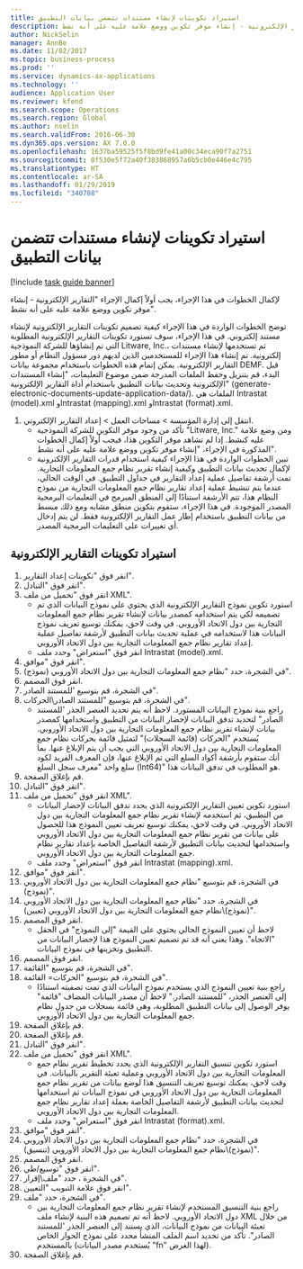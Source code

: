 ```yaml
---
title: استيراد تكوينات لإنشاء مستندات تتضمن بيانات التطبيق
description: لإكمال الخطوات في هذا الإجراء، يجب أولاً إكمال الإجراء "التقارير الإلكترونية - إنشاء موفر تكوين ووضع علامة عليه على أنه نشط‬".
author: NickSelin
manager: AnnBe
ms.date: 11/02/2017
ms.topic: business-process
ms.prod: ''
ms.service: dynamics-ax-applications
ms.technology: ''
audience: Application User
ms.reviewer: kfend
ms.search.scope: Operations
ms.search.region: Global
ms.author: nselin
ms.search.validFrom: 2016-06-30
ms.dyn365.ops.version: AX 7.0.0
ms.openlocfilehash: 1637ba59525f5f8bd9fe41a00c34eca90f7a2751
ms.sourcegitcommit: 0f530e5f72a40f383868957a6b5cb0e446e4c795
ms.translationtype: HT
ms.contentlocale: ar-SA
ms.lasthandoff: 01/29/2019
ms.locfileid: "340788"
---
```

# <a name="import-configurations-to-generate-documents-that-have-application-data"></a>استيراد تكوينات لإنشاء مستندات تتضمن بيانات التطبيق

[!include [task guide banner](../../includes/task-guide-banner.md)]

لإكمال الخطوات في هذا الإجراء، يجب أولاً إكمال الإجراء "التقارير الإلكترونية - إنشاء موفر تكوين ووضع علامة عليه على أنه نشط‬".

توضح الخطوات الواردة في هذا الإجراء كيفية تصميم تكوينات التقارير الإلكترونية لإنشاء مستند إلكتروني. في هذا الإجراء، سوف تستورد تكوينات التقارير الإلكترونية المطلوبة التي تم إنشاؤها للشركة النموذجية Litware, Inc.، ثم تستخدمها لإنشاء مستندات إلكترونية. تم إنشاء هذا الإجراء للمستخدمين الذين لديهم دور مسؤول النظام أو مطور التقارير الإلكترونية. يمكن إتمام هذه الخطوات باستخدام مجموعة بيانات DEMF. قبل البدء، قم بتنزيل وحفظ الملفات المدرجة ضمن موضوع التعليمات، "إنشاء المستندات الإلكترونية وتحديث بيانات التطبيق باستخدام أداة التقارير الإلكترونية" (generate-electronic-documents-update-application-data/). الملفات هي Intrastat (model).xml وIntrastat (mapping).xml وIntrastat (format).xml.

1. انتقل إلى إدارة المؤسسة > مساحات العمل‬ > إعداد التقارير الإلكتروني‬.
    * تأكد من وجود موفر التكوين للشركة النموذجية "Litware, Inc." ومن وضع علامة عليه كنشط. إذا لم تشاهد موفر التكوين هذا، فيجب أولاً إكمال الخطوات المذكورة في الإجراء، "إنشاء موفر تكوين ووضع علامة عليه على أنه نشط‬".  
    * تبين الخطوات الواردة في هذا الإجراء كيفية استخدام قدرات التقارير الإلكترونية لإكمال تحديث بيانات التطبيق وكيفية إنشاء تقرير نظام جمع المعلومات التجارية. تمت أرشفة تفاصيل عملية إعداد التقارير في جداول التطبيق. في الوقت الحالي، عندما يتم تنشيط عملية إعداد تقارير نظام جمع المعلومات التجارية من نموذج النظام هذا، تتم الأرشفة استنادًا إلى المنطق المبرمج في التعليمات البرمجية المصدر الموجودة. في هذا الإجراء، ستقوم بتكوين منطق مشابه ومع ذلك مبسط من بيانات التطبيق باستخدام إطار عمل التقارير الإلكترونية فقط. لن يتم إدخال أي تغييرات على التعليمات البرمجية المصدر.   

## <a name="import-er-configurations"></a>استيراد تكوينات التقارير الإلكترونية
1. انقر فوق "تكوينات إعداد التقارير‬".
2. انقر فوق "التبادل‬".
3. انقر فوق "تحميل من ملف XML".
    * استورد تكوين نموذج التقارير الإلكترونية الذي يحتوي على نموذج البيانات الذي تم تصميمه لكي يتم استخدامه كمصدر بيانات لإنشاء تقرير نظام جمع المعلومات التجارية بين دول الاتحاد الأوروبي. في وقت لاحق، يمكنك توسيع تعريف نموذج البيانات هذا لاستخدامه في عملية تحديث بيانات التطبيق لأرشفة تفاصيل عملية إعداد تقارير نظام جمع المعلومات التجارية بين دول الاتحاد الأوروبي.   
    * انقر فوق "استعراض" وحدد ملف Intrastat (model).xml.  
4. انقر فوق "موافق".
5. في الشجرة، حدد "نظام جمع المعلومات التجارية بين دول الاتحاد الأوروبي (نموذج)".
6. انقر فوق المصمم.
7. في الشجرة، قم بتوسيع 'للمستند الصادر".
8. في الشجرة، قم بتوسيع "للمستند الصادر\الحركات".
    * راجع بنية نموذج البيانات المستورد. لاحظ أنه يتم تحديد العنصر الجذر 'للمستند الصادر" لتحديد تدفق البيانات لإحضار البيانات من التطبيق واستخدامها كمصدر بيانات لإنشاء تقرير نظام جمع المعلومات التجارية بين دول الاتحاد الأوروبي. يُستخدم "الحركات (قائمة السجلات)" لتمثيل قائمة بحركات نظام جمع المعلومات التجارية بين دول الاتحاد الأوروبي التي يجب أن يتم الإبلاغ عنها. بما أنك ستقوم بأرشفة أكواد السلع التي تم الإبلاغ عنها، فإن المعرف الفريد لكود سلع واحد "معرف سجل السلع (Int64)" هو المطلوب في تدفق البيانات هذا.   
9. قم بإغلاق الصفحة.
10. انقر فوق "التبادل‬".
11. انقر فوق "تحميل من ملف XML".
    * استورد تكوين تعيين التقارير الإلكترونية الذي يحدد تدفق البيانات لإحضار البيانات من التطبيق، ثم استخدمه لإنشاء تقرير نظام جمع المعلومات التجارية بين دول الاتحاد الأوروبي. في وقت لاحق، يمكنك توسيع تعريف تعيين النموذج هذا للحصول على بيانات من تقرير نظام جمع المعلومات التجارية بين دول الاتحاد الأوروبي واستخدامها لتحديث بيانات التطبيق لأرشفة التفاصيل الخاصة بإعداد تقارير نظام جمع المعلومات التجارية بين دول الاتحاد الأوروبي.   
    * انقر فوق "استعراض" وحدد ملف Intrastat (mapping).xml.  
12. انقر فوق "موافق".
13. في الشجرة، قم بتوسيع "نظام جمع المعلومات التجارية بين دول الاتحاد الأوروبي (نموذج)".
14. في الشجرة، حدد "نظام جمع المعلومات التجارية بين دول الاتحاد الأوروبي (نموذج)\نظام جمع المعلومات التجارية بين دول الاتحاد الأوروبي (تعيين)".
15. انقر فوق المصمم.
    * لاحظ أن تعيين النموذج الحالي يحتوي على القيمة "إلى النموذج" في الحقل "الاتجاه". وهذا يعني أنه قد تم تصميم تعيين النموذج هذا لإحضار البيانات من التطبيق وتخزينها في نموذج البيانات.  
16. انقر فوق المصمم.
17. في الشجرة، قم بتوسيع "القائمة".
18. في الشجرة، قم بتوسيع "الحركات= القائمة".
    * راجع بنية تعيين النموذج الذي يستخدم نموذج البيانات الذي تمت تصفيته استنادًا إلى العنصر الجذر، "للمستند الصادر." لاحظ أن مصدر البيانات المضاف "قائمة" يوفر الوصول إلى بيانات التطبيق المطلوبة، وهي قائمة بسجلات من جدول نظام جمع المعلومات التجارية بين دول الاتحاد الأوروبي.‬  
19. قم بإغلاق الصفحة.
20. قم بإغلاق الصفحة.
21. انقر فوق "التبادل‬".
22. انقر فوق "تحميل من ملف XML".
    * استورد تكوين تنسيق التقارير الإلكترونية الذي يحدد تخطيط تقرير نظام جمع المعلومات التجارية بين دول الاتحاد الأوروبي وعملية تعبئة التقرير بالبيانات. في وقت لاحق، يمكنك توسيع تعريف التنسيق هذا لوضع بيانات من تقرير نظام جمع المعلومات التجارية بين دول الاتحاد الأوروبي في نموذج البيانات ثم استخدامها لتحديث بيانات التطبيق لأرشفة التفاصيل الخاصة بعملة إعداد تقارير نظام جمع المعلومات التجارية بين دول الاتحاد الأوروبي.   
    * انقر فوق "استعراض" وحدد ملف Intrastat (format).xml.  
23. انقر فوق "موافق".
24. في الشجرة، حدد "نظام جمع المعلومات التجارية بين دول الاتحاد الأوروبي (نموذج)\نظام جمع المعلومات التجارية بين دول الاتحاد الأوروبي (تنسيق)".
25. انقر فوق المصمم.
26. انقر فوق "توسيع/طي".
27. في الشجرة ، حدد "ملف\إقرار".
28. انقر فوق علامة التبويب "التعيين".
29. في الشجرة، حدد "ملف".
    * راجع بنية التنسيق المستخدم لإنشاء تقرير نظام جمع المعلومات التجارية بين دول الاتحاد الأوروبي. لاحظ أنه تم تصميم هذه البنية لإنشاء ملف XML من خلال تعبئة البيانات من نموذج البيانات، الذي يستند إلى العنصر الجذر 'للمستند الصادر". تأكد من تحديد اسم الملف المنشأ محدد على نموذج الحوار الخاص بالمستخدم (يُستخدم مصدر البيانات "fn" لهذا الغرض).   
30. قم بإغلاق الصفحة.

